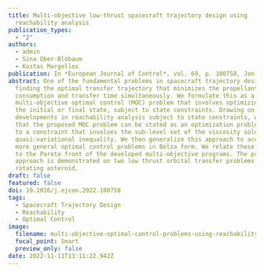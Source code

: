 ```yaml
---
title: Multi-objective low-thrust spacecraft trajectory design using
  reachability analysis
publication_types:
  - "2"
authors:
  - admin
  - Sina Ober-Blöbaum
  - Kostas Margellos
publication: In *European Journal of Control*, vol. 69, p. 100758, Jan. 2023
abstract: One of the fundamental problems in spacecraft trajectory design is
  finding the optimal transfer trajectory that minimizes the propellant
  consumption and transfer time simultaneously. We formulate this as a
  multi-objective optimal control (MOC) problem that involves optimizing over
  the initial or final state, subject to state constraints. Drawing on recent
  developments in reachability analysis subject to state constraints, we show
  that the proposed MOC problem can be stated as an optimization problem subject
  to a constraint that involves the sub-level set of the viscosity solution of a
  quasi-variational inequality. We then generalize this approach to account for
  more general optimal control problems in Bolza form. We relate these problems
  to the Pareto front of the developed multi-objective programs. The proposed
  approach is demonstrated on two low thrust orbital transfer problems around a
  rotating asteroid.
draft: false
featured: false
doi: 10.1016/j.ejcon.2022.100758
tags:
  - Spacecraft Trajectory Design
  - Reachability
  - Optimal Control
image:
  filename: multi-objective-optimal-control-problems-using-reachability-analysis.jpg
  focal_point: Smart
  preview_only: false
date: 2022-11-11T13:11:22.942Z
---
```

